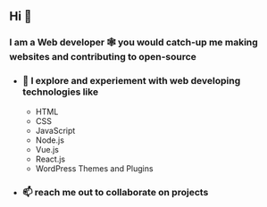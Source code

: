 ## Hi 🙋
### I am a Web developer 🕸️ you would catch-up me making websites and contributing to open-source
 
- ### 🔭 I explore and experiement with web developing technologies like
  - HTML
  - CSS
  - JavaScript
  - Node.js
  - Vue.js
  - React.js
  - WordPress Themes and Plugins

- ### 📫 reach me out to collaborate on projects  
<!--
**NikharPandya/NikharPandya** is a ✨ _special_ ✨ repository because its `README.md` (this file) appears on your GitHub profile.

Here are some ideas to get you started:

- 🔭 I’m currently working on ...
- 🌱 I’m currently learning ...
- 👯 I’m looking to collaborate on ...
- 🤔 I’m looking for help with ...
- 💬 Ask me about ...
- 📫 How to reach me: ...
- 😄 Pronouns: ...
- ⚡ Fun fact: ...
-->

